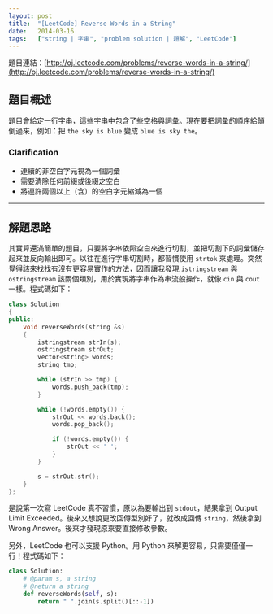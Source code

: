 ```yaml
---
layout: post
title:  "[LeetCode] Reverse Words in a String"
date:   2014-03-16
tags:   ["string | 字串", "problem solution | 題解", "LeetCode"]
---
```


題目連結：[http://oj.leetcode.com/problems/reverse-words-in-a-string/](http://oj.leetcode.com/problems/reverse-words-in-a-string/)

## 題目概述

題目會給定一行字串，這些字串中包含了些空格與詞彙。現在要把詞彙的順序給顛倒過來，例如：把 `the sky is blue` 變成 `blue is sky the`。

### Clarification

- 連續的非空白字元視為一個詞彙
- 需要清除任何前綴或後綴之空白
- 將連許兩個以上（含）的空白字元縮減為一個

---

## 解題思路

其實算還滿簡單的題目，只要將字串依照空白來進行切割，並把切割下的詞彙儲存起來並反向輸出即可。以往在進行字串切割時，都習慣使用 `strtok` 來處理。突然覺得該來找找有沒有更容易實作的方法，因而讓我發現 `istringstream` 與 `ostringstream` 該兩個類別，用於實現將字串作為串流般操作，就像 `cin` 與 `cout` 一樣。程式碼如下：

```c++
class Solution
{
public:
    void reverseWords(string &s)
	{
		istringstream strIn(s);
		ostringstream strOut;
		vector<string> words;
		string tmp;

		while (strIn >> tmp) {
			words.push_back(tmp);
		}

		while (!words.empty()) {
			strOut << words.back();
			words.pop_back();

			if (!words.empty()) {
				strOut << ' ';
			}
		}

		s = strOut.str();
    }
};
```

是說第一次寫 LeetCode 真不習慣，原以為要輸出到 `stdout`，結果拿到 Output Limit Exceeded。後來又想說更改回傳型別好了，就改成回傳 `string`，然後拿到 Wrong Answer。後來才發現原來要直接修改參數。

另外，LeetCode 也可以支援 Python。用 Python 來解更容易，只需要僅僅一行！程式碼如下：

```python
class Solution:
    # @param s, a string
    # @return a string
    def reverseWords(self, s):
        return " ".join(s.split()[::-1])
```

